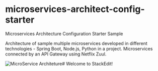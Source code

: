 # microservices-architect-config-starter
Microservices Architecture Configuration Starter Sample




Architecture of sample multiple microservices developed in different technologies - Spring Boot, Node.js, Python in a project.
Microservices connected by an API Gateway using Netflix Zuul.







![MicroService Architeture ](https://miro.medium.com/max/1050/1*kSLJKEl3X-gKNTpO1l7SQg.png)# Welcome to StackEdit!


